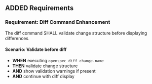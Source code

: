 ## ADDED Requirements

### Requirement: Diff Command Enhancement

The diff command SHALL validate change structure before displaying differences.

#### Scenario: Validate before diff

- **WHEN** executing `openspec diff change-name`
- **THEN** validate change structure
- **AND** show validation warnings if present
- **AND** continue with diff display